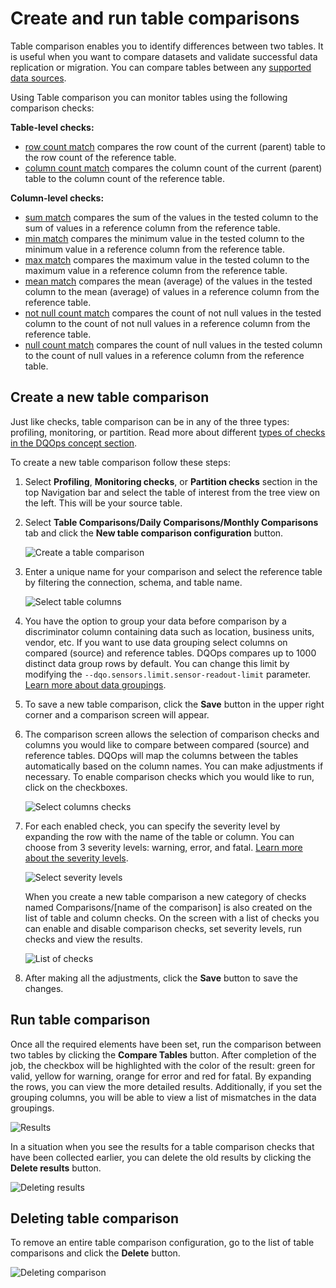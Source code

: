# Create and run table comparisons 

Table comparison enables you to identify differences between two tables. It is useful when you want to compare datasets
and validate successful data replication or migration. You can compare tables between any [supported data sources](../../working-with-dqo/adding-data-source-connection/index.md).

Using Table comparison you can monitor tables using the following comparison checks:

**Table-level checks:**

- [row count match](../../checks/table/comparisons/row-count-match.md) compares the row count of the current (parent) table to the row count of the reference table.
- [column count match](../../checks/table/comparisons/column-count-match.md) compares the column count of the current (parent) table to the column count of the reference table.

**Column-level checks:**

- [sum match](../../checks/column/comparisons/sum-match.md) compares the sum of the values in the tested column to the sum of values in a reference column from the reference table.
- [min match](../../checks/column/comparisons/min-match.md) compares the minimum value in the tested column to the minimum value in a reference column from the reference table.
- [max match](../../checks/column/comparisons/max-match.md) compares the maximum value in the tested column to the maximum value in a reference column from the reference table.
- [mean match](../../checks/column/comparisons/mean-match.md) compares the mean (average) of the values in the tested column to the mean (average) of values in a reference column from the reference table.
- [not null count match](../../checks/column/comparisons/not-null-count-match.md) compares the count of not null values in the tested column to the count of not null values in a reference column from the reference table.
- [null count match](../../checks/column/comparisons/null-count-match.md) compares the count of null values in the tested column to the count of null values in a reference column from the reference table. 

## Create a new table comparison

Just like checks, table comparison can be in any of the three types: profiling, monitoring, or partition. Read more about
different [types of checks in the DQOps concept section](../../dqo-concepts/checks/index.md).

To create a new table comparison follow these steps:

1. Select **Profiling**, **Monitoring checks**, or **Partition checks** section in the top Navigation bar and select the table of interest from the tree view on the left. This will be your source table.

2. Select **Table Comparisons/Daily Comparisons/Monthly Comparisons** tab and click the **New table comparison configuration** button.

    ![Create a table comparison](https://dqops.com/docs/images/working-with-dqo/comparisons/create-table-comparison1.png)

3. Enter a unique name for your comparison and select the reference table by filtering the connection, schema, and table name.

    ![Select table columns](https://dqops.com/docs/images/working-with-dqo/comparisons/select-table-columns1.png)

4. You have the option to group your data before comparison by a discriminator column containing data such as location, business units, vendor, etc.
    If you want to use data grouping select columns on compared (source) and reference tables. DQOps compares up to 1000 distinct data group rows by default.
    You can change this limit by modifying the `--dqo.sensors.limit.sensor-readout-limit` parameter.
    [Learn more about data groupings](../../dqo-concepts/data-grouping/data-grouping.md).

5. To save a new table comparison, click the **Save** button in the upper right corner and a comparison screen will appear.

6. The comparison screen allows the selection of comparison checks and columns you would like to compare between compared (source) and reference tables.
    DQOps will map the columns between the tables automatically based on the column names. You can make adjustments if necessary.
    To enable comparison checks which you would like to run, click on the checkboxes.

    ![Select columns checks](https://dqops.com/docs/images/working-with-dqo/comparisons/selecting-columns-checks1.png)

7. For each enabled check, you can specify the severity level by expanding the row with the name of the table or column.
   You can choose from 3 severity levels: warning, error, and fatal. [Learn more about the severity levels](../../../dqo-concepts/checks/#severity-levels).

    ![Select severity levels](https://dqops.com/docs/images/working-with-dqo/comparisons/severity-levels1.png)
    
    When you create a new table comparison a new category of checks named Comparisons/[name of the comparison] is also created on the list of table and column checks.
    On the screen with a list of checks you can enable and disable comparison checks, set severity levels, run checks and view the results.

    ![List of checks](https://dqops.com/docs/images/working-with-dqo/comparisons/list-of-checks.png)

8. After making all the adjustments, click the **Save** button to save the changes.  

## Run table comparison

Once all the required elements have been set, run the comparison between two tables by clicking the **Compare Tables** button. 
After completion of the job, the checkbox will be highlighted with the color of the result: green for valid, yellow for warning, orange for error and red for fatal. 
By expanding the rows, you can view the more detailed results. Additionally, if you set the grouping columns, you will be able to view a list of mismatches in the data groupings.

![Results](https://dqops.com/docs/images/working-with-dqo/comparisons/results1.png)

In a situation when you see the results for a table comparison checks that have been collected earlier, you can delete the old results by clicking the **Delete results** button. 

![Deleting results](https://dqops.com/docs/images/working-with-dqo/comparisons/delete-results1.png)

## Deleting table comparison

To remove an entire table comparison configuration, go to the list of table comparisons and click the **Delete** button. 

![Deleting comparison](https://dqops.com/docs/images/working-with-dqo/comparisons/deleting-comparison1.png)
